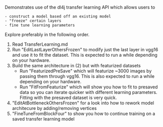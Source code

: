 Demonstrates use of the dl4j transfer learning API which allows users to 

	- construct a model based off an existing model
	- "freeze" certain layers
	- fine tune learning parameters

Explore preferably in the following order.
 1. Read TransferLearning.md
 2. Run "EditLastLayerOthersFrozen" to modify just the last layer in vgg16 and use it to fit the dataset. This is expected to run a while depending on your hardware.
 3. Build the same architecture in (2) but with featurized datasets
 	* Run "FeaturizedPreSave" which will featurize ~3000 images by passing them through vgg16. This is also expected to run a while depending on your hardware.
 	* Run "FitFromFeaturize" which will show you how to fit to presaved data so you can iterate quicker with different learning parameters. Fitting with the presaved dataset is very quick.
 4. "EditAtBottleneckOthersFrozen" for a look into how to rework model architecure by adding/removing vertices
 5. "FineTuneFromBlockFour" to show you how to continue training on a saved transfer learning model
